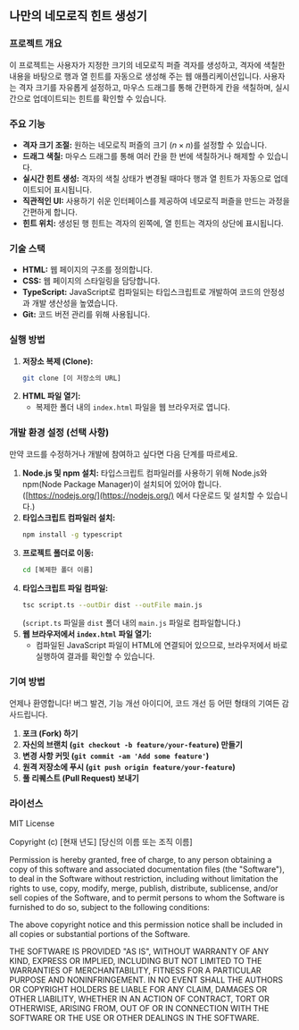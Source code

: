 ## 나만의 네모로직 힌트 생성기

### 프로젝트 개요

이 프로젝트는 사용자가 지정한 크기의 네모로직 퍼즐 격자를 생성하고, 격자에 색칠한 내용을 바탕으로 행과 열 힌트를 자동으로 생성해 주는 웹 애플리케이션입니다. 사용자는 격자 크기를 자유롭게 설정하고, 마우스 드래그를 통해 간편하게 칸을 색칠하며, 실시간으로 업데이트되는 힌트를 확인할 수 있습니다.

### 주요 기능

* **격자 크기 조절:** 원하는 네모로직 퍼즐의 크기 ($n \times n$)를 설정할 수 있습니다.
* **드래그 색칠:** 마우스 드래그를 통해 여러 칸을 한 번에 색칠하거나 해제할 수 있습니다.
* **실시간 힌트 생성:** 격자의 색칠 상태가 변경될 때마다 행과 열 힌트가 자동으로 업데이트되어 표시됩니다.
* **직관적인 UI:** 사용하기 쉬운 인터페이스를 제공하여 네모로직 퍼즐을 만드는 과정을 간편하게 합니다.
* **힌트 위치:** 생성된 행 힌트는 격자의 왼쪽에, 열 힌트는 격자의 상단에 표시됩니다.

### 기술 스택

* **HTML:** 웹 페이지의 구조를 정의합니다.
* **CSS:** 웹 페이지의 스타일링을 담당합니다.
* **TypeScript:** JavaScript로 컴파일되는 타입스크립트로 개발하여 코드의 안정성과 개발 생산성을 높였습니다.
* **Git:** 코드 버전 관리를 위해 사용됩니다.

### 실행 방법

1.  **저장소 복제 (Clone):**
    ```bash
    git clone [이 저장소의 URL]
    ```
2.  **HTML 파일 열기:**
    * 복제한 폴더 내의 `index.html` 파일을 웹 브라우저로 엽니다.

### 개발 환경 설정 (선택 사항)

만약 코드를 수정하거나 개발에 참여하고 싶다면 다음 단계를 따르세요.

1.  **Node.js 및 npm 설치:** 타입스크립트 컴파일러를 사용하기 위해 Node.js와 npm(Node Package Manager)이 설치되어 있어야 합니다. ([https://nodejs.org/](https://nodejs.org/) 에서 다운로드 및 설치할 수 있습니다.)
2.  **타입스크립트 컴파일러 설치:**
    ```bash
    npm install -g typescript
    ```
3.  **프로젝트 폴더로 이동:**
    ```bash
    cd [복제한 폴더 이름]
    ```
4.  **타입스크립트 파일 컴파일:**
    ```bash
    tsc script.ts --outDir dist --outFile main.js
    ```
    (`script.ts` 파일을 `dist` 폴더 내의 `main.js` 파일로 컴파일합니다.)
5.  **웹 브라우저에서 `index.html` 파일 열기:**
    * 컴파일된 JavaScript 파일이 HTML에 연결되어 있으므로, 브라우저에서 바로 실행하여 결과를 확인할 수 있습니다.

### 기여 방법

언제나 환영합니다! 버그 발견, 기능 개선 아이디어, 코드 개선 등 어떤 형태의 기여든 감사드립니다.

1.  **포크 (Fork) 하기**
2.  **자신의 브랜치 (`git checkout -b feature/your-feature`) 만들기**
3.  **변경 사항 커밋 (`git commit -am 'Add some feature'`)**
4.  **원격 저장소에 푸시 (`git push origin feature/your-feature`)**
5.  **풀 리퀘스트 (Pull Request) 보내기**

### 라이선스

MIT License

Copyright (c) [현재 년도] [당신의 이름 또는 조직 이름]

Permission is hereby granted, free of charge, to any person obtaining a copy
of this software and associated documentation files (the "Software"), to deal
in the Software without restriction, including without limitation the rights
to use, copy, modify, merge, publish, distribute, sublicense, and/or sell
copies of the Software, and to permit persons to whom the Software is
furnished to do so, subject to the following conditions:

The above copyright notice and this permission notice shall be included in all
copies or substantial portions of the Software.

THE SOFTWARE IS PROVIDED "AS IS", WITHOUT WARRANTY OF ANY KIND, EXPRESS OR
IMPLIED, INCLUDING BUT NOT LIMITED TO THE WARRANTIES OF MERCHANTABILITY,
FITNESS FOR A PARTICULAR PURPOSE AND NONINFRINGEMENT. IN NO EVENT SHALL THE
AUTHORS OR COPYRIGHT HOLDERS BE LIABLE FOR ANY CLAIM, DAMAGES OR OTHER
LIABILITY, WHETHER IN AN ACTION OF CONTRACT, TORT OR OTHERWISE, ARISING FROM,
OUT OF OR IN CONNECTION WITH THE SOFTWARE OR THE USE OR OTHER DEALINGS IN THE
SOFTWARE.
